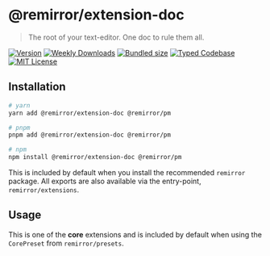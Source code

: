 # @remirror/extension-doc

> The root of your text-editor. One doc to rule them all.

[![Version][version]][npm] [![Weekly Downloads][downloads-badge]][npm] [![Bundled size][size-badge]][size] [![Typed Codebase][typescript]](#) [![MIT License][license]](#)

[version]: https://flat.badgen.net/npm/v/@remirror/extension-doc/next
[npm]: https://npmjs.com/package/@remirror/extension-doc/v/next
[license]: https://flat.badgen.net/badge/license/MIT/purple
[size]: https://bundlephobia.com/result?p=@remirror/extension-doc
[size-badge]: https://flat.badgen.net/bundlephobia/minzip/@remirror/extension-doc
[typescript]: https://flat.badgen.net/badge/icon/TypeScript?icon=typescript&label
[downloads-badge]: https://badgen.net/npm/dw/@remirror/extension-doc/red?icon=npm

## Installation

```bash
# yarn
yarn add @remirror/extension-doc @remirror/pm

# pnpm
pnpm add @remirror/extension-doc @remirror/pm

# npm
npm install @remirror/extension-doc @remirror/pm
```

This is included by default when you install the recommended `remirror` package. All exports are also available via the entry-point, `remirror/extensions`.

## Usage

This is one of the **core** extensions and is included by default when using the `CorePreset` from `remirror/presets`.
